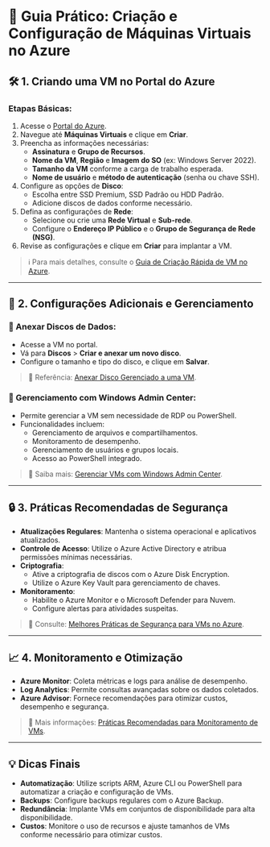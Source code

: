 # 📘 Guia Prático: Criação e Configuração de Máquinas Virtuais no Azure

## 🛠️ 1. Criando uma VM no Portal do Azure

### Etapas Básicas:
1. Acesse o [Portal do Azure](https://portal.azure.com).
2. Navegue até **Máquinas Virtuais** e clique em **Criar**.
3. Preencha as informações necessárias:
   - **Assinatura** e **Grupo de Recursos**.
   - **Nome da VM**, **Região** e **Imagem do SO** (ex: Windows Server 2022).
   - **Tamanho da VM** conforme a carga de trabalho esperada.
   - **Nome de usuário** e **método de autenticação** (senha ou chave SSH).
4. Configure as opções de **Disco**:
   - Escolha entre SSD Premium, SSD Padrão ou HDD Padrão.
   - Adicione discos de dados conforme necessário.
5. Defina as configurações de **Rede**:
   - Selecione ou crie uma **Rede Virtual** e **Sub-rede**.
   - Configure o **Endereço IP Público** e o **Grupo de Segurança de Rede (NSG)**.
6. Revise as configurações e clique em **Criar** para implantar a VM.

> ℹ️ Para mais detalhes, consulte o [Guia de Criação Rápida de VM no Azure](https://learn.microsoft.com/pt-br/azure/virtual-machines/windows/quick-create-portal).

---

## 🧩 2. Configurações Adicionais e Gerenciamento

### 🔄 Anexar Discos de Dados:
- Acesse a VM no portal.
- Vá para **Discos** > **Criar e anexar um novo disco**.
- Configure o tamanho e tipo do disco, e clique em **Salvar**.

> 🔗 Referência: [Anexar Disco Gerenciado a uma VM](https://learn.microsoft.com/pt-br/azure/virtual-machines/windows/attach-managed-disk-portal).

### 🧰 Gerenciamento com Windows Admin Center:
- Permite gerenciar a VM sem necessidade de RDP ou PowerShell.
- Funcionalidades incluem:
  - Gerenciamento de arquivos e compartilhamentos.
  - Monitoramento de desempenho.
  - Gerenciamento de usuários e grupos locais.
  - Acesso ao PowerShell integrado.

> 🔗 Saiba mais: [Gerenciar VMs com Windows Admin Center](https://learn.microsoft.com/pt-br/windows-server/manage/windows-admin-center/azure/manage-vm).

---

## 🔒 3. Práticas Recomendadas de Segurança

- **Atualizações Regulares**: Mantenha o sistema operacional e aplicativos atualizados.
- **Controle de Acesso**: Utilize o Azure Active Directory e atribua permissões mínimas necessárias.
- **Criptografia**:
  - Ative a criptografia de discos com o Azure Disk Encryption.
  - Utilize o Azure Key Vault para gerenciamento de chaves.
- **Monitoramento**:
  - Habilite o Azure Monitor e o Microsoft Defender para Nuvem.
  - Configure alertas para atividades suspeitas.

> 🔗 Consulte: [Melhores Práticas de Segurança para VMs no Azure](https://learn.microsoft.com/en-us/azure/security/fundamentals/iaas).

---

## 📈 4. Monitoramento e Otimização

- **Azure Monitor**: Coleta métricas e logs para análise de desempenho.
- **Log Analytics**: Permite consultas avançadas sobre os dados coletados.
- **Azure Advisor**: Fornece recomendações para otimizar custos, desempenho e segurança.

> 🔗 Mais informações: [Práticas Recomendadas para Monitoramento de VMs](https://learn.microsoft.com/en-us/azure/azure-monitor/vm/best-practices-vm).

---

## 💡 Dicas Finais

- **Automatização**: Utilize scripts ARM, Azure CLI ou PowerShell para automatizar a criação e configuração de VMs.
- **Backups**: Configure backups regulares com o Azure Backup.
- **Redundância**: Implante VMs em conjuntos de disponibilidade para alta disponibilidade.
- **Custos**: Monitore o uso de recursos e ajuste tamanhos de VMs conforme necessário para otimizar custos.
